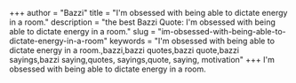 +++
author = "Bazzi"
title = "I'm obsessed with being able to dictate energy in a room."
description = "the best Bazzi Quote: I'm obsessed with being able to dictate energy in a room."
slug = "im-obsessed-with-being-able-to-dictate-energy-in-a-room"
keywords = "I'm obsessed with being able to dictate energy in a room.,bazzi,bazzi quotes,bazzi quote,bazzi sayings,bazzi saying,quotes, sayings,quote, saying, motivation"
+++
I'm obsessed with being able to dictate energy in a room.
